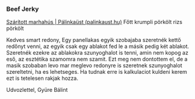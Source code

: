 ### Beef Jerky
[Szárított marhahús | Pálinkaüst (palinkaust.hu)](https://palinkaust.hu/palinka-blog/receptek/szaritott-marhahus)
Főtt krumpli pörkölt
rizs pörkölt

Kedves smart redony,
Egy panellakas egyik szobajaba szeretnék kettő redőnyt venni, az egyik csak egy ablakot fed le a másik pedig két ablakot. Szeretnék ezekre az ablakokra szunyoghalot is tenni, amin nem kopog az eső, az esztétika szamomra nem szamit.
Ezt meg nem dontottem el, de a masik szobaban levo mar meglevo redonyre is szeretnek szunyoghalot szereltetni, ha es lehetseges. Ha tudnak erre is kalkulaciot kuldeni kerem ezt is tetelesen rakjak hozza.

Udvozlettel, Gyüre Bálint